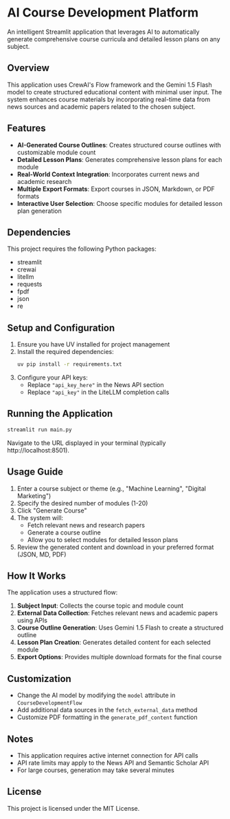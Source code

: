 # AI Course Development Platform

An intelligent Streamlit application that leverages AI to automatically generate comprehensive course curricula and detailed lesson plans on any subject.

## Overview

This application uses CrewAI's Flow framework and the Gemini 1.5 Flash model to create structured educational content with minimal user input. The system enhances course materials by incorporating real-time data from news sources and academic papers related to the chosen subject.

## Features

- **AI-Generated Course Outlines**: Creates structured course outlines with customizable module count
- **Detailed Lesson Plans**: Generates comprehensive lesson plans for each module
- **Real-World Context Integration**: Incorporates current news and academic research 
- **Multiple Export Formats**: Export courses in JSON, Markdown, or PDF formats
- **Interactive User Selection**: Choose specific modules for detailed lesson plan generation


## Dependencies

This project requires the following Python packages:
- streamlit
- crewai
- litellm
- requests
- fpdf
- json
- re

## Setup and Configuration

1. Ensure you have UV installed for project management
2. Install the required dependencies:
   ```bash
   uv pip install -r requirements.txt
   ```
3. Configure your API keys:
   - Replace `"api_key_here"` in the News API section
   - Replace `"api_key"` in the LiteLLM completion calls

## Running the Application

```bash
streamlit run main.py
```

Navigate to the URL displayed in your terminal (typically http://localhost:8501).

## Usage Guide

1. Enter a course subject or theme (e.g., "Machine Learning", "Digital Marketing")
2. Specify the desired number of modules (1-20)
3. Click "Generate Course"
4. The system will:
   - Fetch relevant news and research papers
   - Generate a course outline
   - Allow you to select modules for detailed lesson plans
5. Review the generated content and download in your preferred format (JSON, MD, PDF)

## How It Works

The application uses a structured flow:

1. **Subject Input**: Collects the course topic and module count
2. **External Data Collection**: Fetches relevant news and academic papers using APIs
3. **Course Outline Generation**: Uses Gemini 1.5 Flash to create a structured outline
4. **Lesson Plan Creation**: Generates detailed content for each selected module
5. **Export Options**: Provides multiple download formats for the final course

## Customization

- Change the AI model by modifying the `model` attribute in `CourseDevelopmentFlow`
- Add additional data sources in the `fetch_external_data` method
- Customize PDF formatting in the `generate_pdf_content` function

## Notes

- This application requires active internet connection for API calls
- API rate limits may apply to the News API and Semantic Scholar API
- For large courses, generation may take several minutes

## License

This project is licensed under the MIT License.